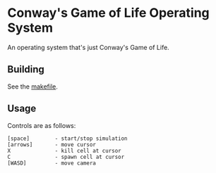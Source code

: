 # Conway's Game of Life Operating System
An operating system that's just Conway's Game of Life.

## Building
See the [makefile](Makefile).

## Usage
Controls are as follows:
```
[space]        - start/stop simulation
[arrows]       - move cursor
X              - kill cell at cursor
C              - spawn cell at cursor
[WASD]         - move camera
```